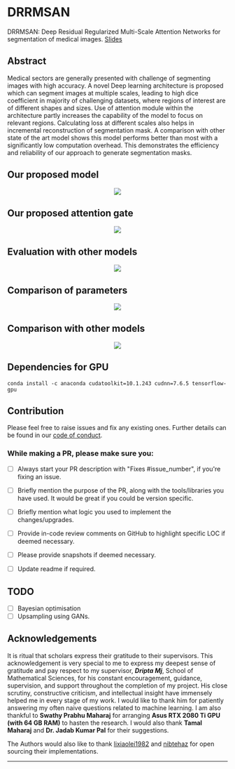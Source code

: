 # DRRMSAN

DRRMSAN: Deep Residual Regularized Multi-Scale Attention Networks for segmentation of medical images.
[Slides](https://www.youtube.com/watch?v=My7L-ggFbKI)

## Abstract

Medical sectors are generally presented with challenge of segmenting images with high accuracy. A novel Deep learning architecture is proposed which can segment images at multiple scales, leading to high dice coefficient in majority of challenging datasets, where regions of interest are of different shapes and sizes. Use of attention module within the architecture partly increases the capability of the model to focus on relevant regions. Calculating loss at different scales also helps in incremental reconstruction of segmentation mask. A comparison with other state of the art model shows this model performs better than most with a significantly low computation overhead. This demonstrates the efficiency and reliability of our approach to generate segmentation masks.


## Our proposed model
<center><img src="assets/DRRMSAN_Model.png"></center>

## Our proposed attention gate
<center><img src="assets/Attention_Gate_1.jpg"></center>

## Evaluation with other models
<center><img src="assets/eval.png"></center>

## Comparison of parameters
<center><img src="assets/params.png"></center>

## Comparison with other models
<center><img src="assets/comparisons.png"></center>

## Dependencies for GPU
```
conda install -c anaconda cudatoolkit=10.1.243 cudnn=7.6.5 tensorflow-gpu
```


## Contribution


Please feel free to raise issues and fix any existing ones. Further details can be found in our [code of conduct](https://github.com/Jimut123/drrmsan/blob/master/CODE_OF_CONDUCT.md).

### While making a PR, please make sure you:
- [ ] Always start your PR description with "Fixes #issue_number", if you're fixing an issue.
- [ ] Briefly mention the purpose of the PR, along with the tools/libraries you have used. It would be great if you could be version specific.
- [ ] Briefly mention what logic you used to implement the changes/upgrades.
- [ ] Provide in-code review comments on GitHub to highlight specific LOC if deemed necessary.
- [ ] Please provide snapshots if deemed necessary.
- [ ] Update readme if required.


## TODO

- [ ] Bayesian optimisation 
- [ ] Upsampling using GANs.

## Acknowledgements

It is ritual that scholars express their gratitude to their supervisors.  This acknowledgement is very special to me to express my deepest sense of gratitude and pay respect to my supervisor, ***Dripta Mj***, School of Mathematical Sciences, for his constant encouragement, guidance, supervision, and support throughout the completion of my project. His close scrutiny, constructive criticism, and intellectual insight have immensely helped me in every stage of my work. I would like to thank him for patiently answering my often naive questions related to machine learning. I am also thankful to **Swathy Prabhu Maharaj** for arranging **Asus RTX 2080 Ti GPU (with 64 GB RAM)** to hasten the research. I would also thank **Tamal Maharaj** and **Dr. Jadab Kumar Pal** for their suggestions.

The Authors would also like to thank [lixiaolei1982](https://github.com/lixiaolei1982/Keras-Implementation-of-U-Net-R2U-Net-Attention-U-Net-Attention-R2U-Net.-) and [nibtehaz](https://github.com/nibtehaz/MultiResUNet) for open sourcing their implementations. 


***
